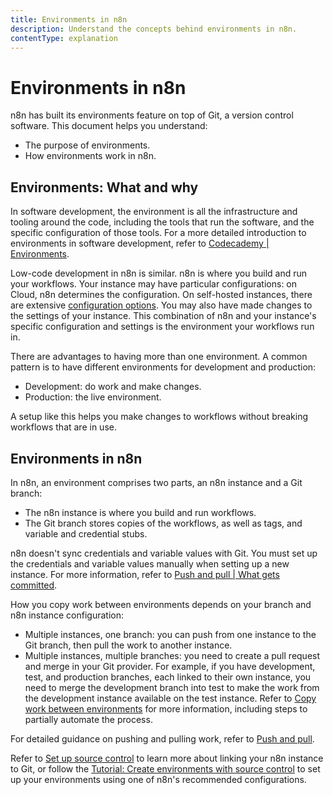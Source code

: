 ```yaml
---
title: Environments in n8n
description: Understand the concepts behind environments in n8n.
contentType: explanation
---
```


# Environments in n8n

n8n has built its environments feature on top of Git, a version control software. This document helps you understand:

* The purpose of environments.
* How environments work in n8n.

## Environments: What and why

In software development, the environment is all the infrastructure and tooling around the code, including the tools that run the software, and the specific configuration of those tools. For a more detailed introduction to environments in software development, refer to [Codecademy | Environments](https://www.codecademy.com/article/environments).

Low-code development in n8n is similar. n8n is where you build and run your workflows. Your instance may have particular configurations: on Cloud, n8n determines the configuration. On self-hosted instances, there are extensive [configuration options](/hosting/configuration/configuration-methods.md). You may also have made changes to the settings of your instance. This combination of n8n and your instance's specific configuration and settings is the environment your workflows run in.

There are advantages to having more than one environment. A common pattern is to have different environments for development and production:

* Development: do work and make changes.
* Production: the live environment.

A setup like this helps you make changes to workflows without breaking workflows that are in use.

## Environments in n8n

In n8n, an environment comprises two parts, an n8n instance and a Git branch:

* The n8n instance is where you build and run workflows.
* The Git branch stores copies of the workflows, as well as tags, and variable and credential stubs.

n8n doesn't sync credentials and variable values with Git. You must set up the credentials and variable values manually when setting up a new instance. For more information, refer to [Push and pull | What gets committed](/source-control-environments/using/push-pull.md#what-gets-committed).

How you copy work between environments depends on your branch and n8n instance configuration:

* Multiple instances, one branch: you can push from one instance to the Git branch, then pull the work to another instance.
* Multiple instances, multiple branches: you need to create a pull request and merge in your Git provider. For example, if you have development, test, and production branches, each linked to their own instance, you need to merge the development branch into test to make the work from the development instance available on the test instance. Refer to [Copy work between environments](/source-control-environments/using/copy-work.md) for more information, including steps to partially automate the process.

For detailed guidance on pushing and pulling work, refer to [Push and pull](/source-control-environments/using/push-pull.md).

Refer to [Set up source control](/source-control-environments/setup.md) to learn more about linking your n8n instance to Git, or follow the [Tutorial: Create environments with source control](/source-control-environments/create-environments.md) to set up your environments using one of n8n's recommended configurations.
